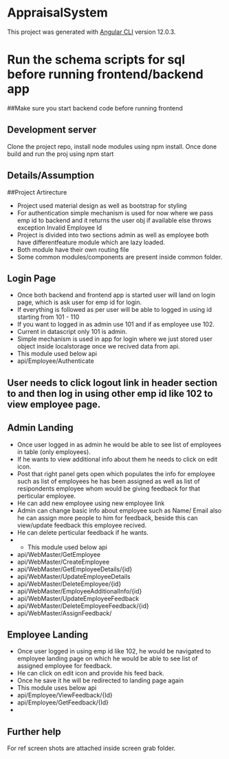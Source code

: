 # AppraisalSystem

This project was generated with [Angular CLI](https://github.com/angular/angular-cli) version 12.0.3.

# Run the schema scripts for sql before running frontend/backend app

##Make sure you start backend code before running frontend


## Development server

Clone the project repo, install node modules using npm install. Once done build and run the proj using npm start

## Details/Assumption
##Project Artirecture

* Project used material design as well as bootstrap for styling
* For authentication simple mechanism is used for now where we pass emp id to backend and it returns the user obj if available else throws exception Invalid Employee Id
* Project is divided into two sections admin as well as employee both have differentfeature module which are lazy loaded.
* Both module have their own routing file
* Some common modules/components are present inside common folder. 

## Login Page
* Once both backend and frontend app is started user will land on login page, which is ask user for emp id for login. 
* If everything is followed as per user will be able to logged in using id starting from 101 - 110
* If you want to logged in as admin use 101 and if as employee use 102.
* Current in datascript only 101 is admin.
* Simple mechanism is used in app for login where we just stored user object inside localstorage once we recived data from api.
* This module used below api
* api/Employee/Authenticate

## User needs to click logout link in header section to and then log in using other emp id like 102 to view employee page.

## Admin Landing 
* Once user logged in as admin he would be able to see list of employees in table (only employees). 
* If he wants to view additional info about them he needs to click on edit icon.
* Post that right panel gets open which populates the info for employee such as list of employees he has been assigned as well as list of resipondents employee whom would be giving feedback for that perticular employee.
* He can add new employee using new employee link
* Admin can change basic info about employee such as Name/ Email also he can assign more people to him for feedback, beside this can view/update feedback this employee recived.
* He can delete perticular feedback if he wants.
* * This module used below api
* api/WebMaster/GetEmployee
* api/WebMaster/CreateEmployee
* api/WebMaster/GetEmployeeDetails/{id}
* api/WebMaster/UpdateEmployeeDetails
* api/WebMaster/DeleteEmployee/{id}
* api/WebMaster/EmployeeAdditionalInfo/{id}
* api/WebMaster/UpdateEmployeeFeedback
* api/WebMaster/DeleteEmployeeFeedback/{id}
* api/WebMaster/AssignFeedback/


## Employee Landing
* Once user logged in using emp id like 102, he would be navigated to employee landing page on which he would be able to see list of assigned employee for feedback.
* He can click on edit icon and provide his feed back. 
* Once he save it he will be redirected to landing page again 
* This module uses below api 
* api/Employee/ViewFeedback/{Id}
* api/Employee/GetFeedback/{Id}
* 


## Further help

For ref screen shots are attached inside screen grab folder.
